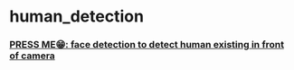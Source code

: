 # human_detection

  
### [PRESS ME😁: face detection to detect human existing in front of camera](https://www.youtube.com/watch?v=XSyeAn0ebXY)
